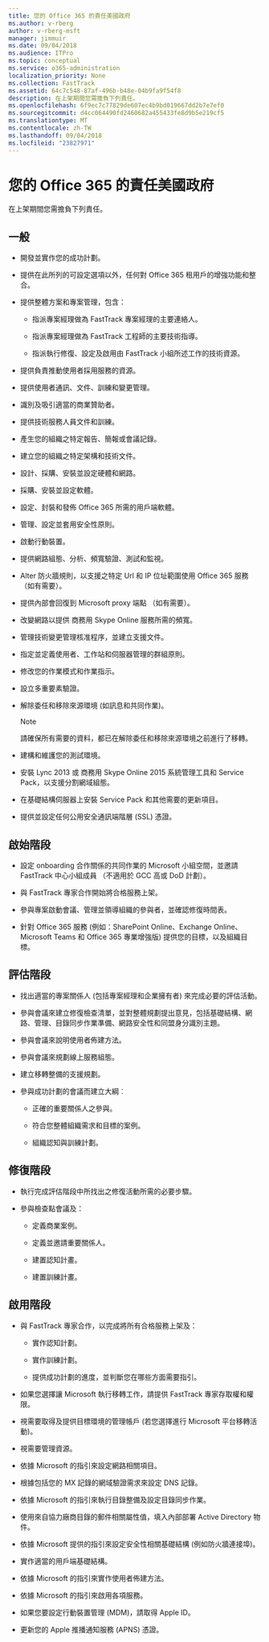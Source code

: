 ```yaml
---
title: 您的 Office 365 的責任美國政府
ms.author: v-rberg
author: v-rberg-msft
manager: jimmuir
ms.date: 09/04/2018
ms.audience: ITPro
ms.topic: conceptual
ms.service: o365-administration
localization_priority: None
ms.collection: FastTrack
ms.assetid: 64c7c548-87af-496b-b48e-04b9fa9f54f8
description: 在上架期間您需擔負下列責任。
ms.openlocfilehash: 6f9ec7c77829de607ec4b9bd019667dd2b7e7ef0
ms.sourcegitcommit: d4cc064490fd2460682a455433fe8d9b5e219cf5
ms.translationtype: MT
ms.contentlocale: zh-TW
ms.lasthandoff: 09/04/2018
ms.locfileid: "23827971"
---
```

# <a name="your-responsibilities-for-office-365-us-government"></a>您的 Office 365 的責任美國政府

在上架期間您需擔負下列責任。
  
## <a name="general"></a>一般

- 開發並實作您的成功計劃。
    
- 提供在此所列的可設定選項以外，任何對 Office 365 租用戶的增強功能和整合。 
    
- 提供整體方案和專案管理，包含： 
    
  - 指派專案經理做為 FastTrack 專案經理的主要連絡人。
    
  - 指派專案經理做為 FastTrack 工程師的主要技術指導。
    
  - 指派執行修復、設定及啟用由 FastTrack 小組所述工作的技術資源。 
    
- 提供負責推動使用者採用服務的資源。
    
- 提供使用者通訊、文件、訓練和變更管理。
    
- 識別及吸引適當的商業贊助者。 
    
- 提供技術服務人員文件和訓練。 
    
- 產生您的組織之特定報告、簡報或會議記錄。 
    
- 建立您的組織之特定架構和技術文件。 
    
- 設計、採購、安裝並設定硬體和網路。 
    
- 採購、安裝並設定軟體。 
    
- 設定、封裝和發佈 Office 365 所需的用戶端軟體。
    
- 管理、設定並套用安全性原則。
    
- 啟動行動裝置。
    
- 提供網路組態、分析、頻寬驗證、測試和監視。 

- Alter 防火牆規則，以支援之特定 Url 和 IP 位址範圍使用 Office 365 服務 （如有需要）。

- 提供內部會回復到 Microsoft proxy 端點 （如有需要）。 
    
- 改變網路以提供 商務用 Skype Online 服務所需的頻寬。
    
- 管理技術變更管理核准程序，並建立支援文件。
    
- 指定並定義使用者、工作站和伺服器管理的群組原則。
    
- 修改您的作業模式和作業指示。
    
- 設立多重要素驗證。
    
- 解除委任和移除來源環境 (如訊息和共同作業)。 
    
    > [!NOTE]
    > 請確保所有需要的資料，都已在解除委任和移除來源環境之前進行了移轉。 
  
- 建構和維護您的測試環境。
    
- 安裝 Lync 2013 或 商務用 Skype Online 2015 系統管理工具和 Service Pack，以支援分割網域組態。
    
- 在基礎結構伺服器上安裝 Service Pack 和其他需要的更新項目。 
    
- 提供並設定任何公用安全通訊端階層 (SSL) 憑證。 
    
## <a name="initiate-phase"></a>啟始階段

- 設定 onboarding 合作關係的共同作業的 Microsoft 小組空間，並邀請 FastTrack 中心小組成員 （不適用於 GCC 高或 DoD 計劃）。
    
- 與 FastTrack 專家合作開始將合格服務上架。 
    
- 參與專案啟動會議、管理並領導組織的參與者，並確認修復時間表。
    
- 針對 Office 365 服務 (例如：SharePoint Online、Exchange Online、Microsoft Teams 和 Office 365 專業增強版) 提供您的目標，以及組織目標。
    
## <a name="assess-phase"></a>評估階段

- 找出適當的專案關係人 (包括專案經理和企業擁有者) 來完成必要的評估活動。 
    
- 參與會議來建立修復檢查清單，並對整體規劃提出意見，包括基礎結構、網路、管理、目錄同步作業準備、網路安全性和同盟身分識別主題。 
    
- 參與會議來說明使用者佈建方法。 
    
- 參與會議來規劃線上服務組態。 
    
- 建立移轉整備的支援規劃。 
    
- 參與成功計劃的會議而建立大綱︰
    
  - 正確的重要關係人之參與。
    
  - 符合您整體組織需求和目標的案例。
    
  - 組織認知與訓練計劃。
    
## <a name="remediate-phase"></a>修復階段

- 執行完成評估階段中所找出之修復活動所需的必要步驟。 
    
- 參與檢查點會議及： 
    
  - 定義商業案例。
    
  - 定義並邀請重要關係人。
    
  - 建置認知計畫。
    
  - 建置訓練計畫。
    
## <a name="enable-phase"></a>啟用階段

- 與 FastTrack 專家合作，以完成將所有合格服務上架及：
    
  - 實作認知計劃。
    
  - 實作訓練計劃。
    
  - 提供成功計劃的進度，並判斷您在哪些方面需要指引。
    
- 如果您選擇讓 Microsoft 執行移轉工作，請提供 FastTrack 專家存取權和權限。
    
- 視需要取得及提供目標環境的管理帳戶 (若您選擇進行 Microsoft 平台移轉活動)。
    
- 視需要管理資源。 
    
- 依據 Microsoft 的指引來設定網路相關項目。
    
- 根據包括您的 MX 記錄的網域驗證需求來設定 DNS 記錄。
    
- 依據 Microsoft 的指引來執行目錄整備及設定目錄同步作業。
    
- 使用來自協力廠商目錄的郵件相關屬性值，填入內部部署 Active Directory 物件。
    
- 依據 Microsoft 提供的指引來設定安全性相關基礎結構 (例如防火牆連接埠)。
    
- 實作適當的用戶端基礎結構。
    
- 依據 Microsoft 的指引來實作使用者佈建方法。
    
- 依據 Microsoft 的指引來啟用各項服務。
    
- 如果您要設定行動裝置管理 (MDM)，請取得 Apple ID。
    
- 更新您的 Apple 推播通知服務 (APNS) 憑證。
    

  

